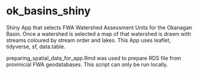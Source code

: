 # ok_basins_shiny
Shiny App that selects FWA Watershed Assessment Units for the Okanagan Basin.
Once a watershed is selected a map of that watershed is drawn with streams coloured by stream order and lakes.
This App uses leaflet, tidyverse, sf, data.table.

preparing_spatial_data_for_app.Rmd was used to prepare RDS file from provinicial FWA geodatabases.
This script can only be run locally.

